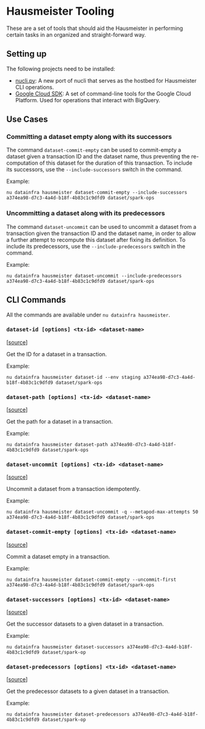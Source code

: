 # Hausmeister Tooling #

These are a set of tools that should aid the Hausmeister in performing certain tasks in an organized and straight-forward way.

## Setting up ##

The following projects need to be installed:

  * [nucli.py](https://github.com/nubank/nucli.py): A new port of nucli that serves as the hostbed for Hausmeister CLI operations.
  * [Google Cloud SDK](https://cloud.google.com/sdk): A set of command-line tools for the Google Cloud Platform. Used for operations that interact with BigQuery.

## Use Cases ##
### Committing a dataset empty along with its successors ###
The command `dataset-commit-empty` can be used to commit-empty a dataset given a transaction ID and the 
dataset name, thus preventing the re-computation of this dataset for the duration of this transaction. To include 
its successors, use the `--include-successors` switch in the command.

Example:
```
nu datainfra hausmeister dataset-commit-empty --include-successors a374ea98-d7c3-4a4d-b18f-4b83c1c9dfd9 dataset/spark-ops
```

### Uncommitting a dataset along with its predecessors ###
The command `dataset-uncommit` can be used to uncommit a dataset from a transaction given the transaction ID and the
dataset name, in order to allow a further attempt to recompute this dataset after fixing its definition. To include
its predecessors, use the `--include-predecessors` switch in the command.

Example:
```
nu datainfra hausmeister dataset-uncommit --include-predecessors a374ea98-d7c3-4a4d-b18f-4b83c1c9dfd9 dataset/spark-ops
```

## CLI Commands ##

All the commands are available under `nu datainfra hausmeister`.

### `dataset-id [options] <tx-id> <dataset-name>` ##

[[source](https://github.com/nubank/nucli.py/blob/master/src/nucli/datainfra/hausmeister/dataset_id.p)]

Get the ID for a dataset in a transaction.

Example:
```
nu datainfra hausmeister dataset-id --env staging a374ea98-d7c3-4a4d-b18f-4b83c1c9dfd9 dataset/spark-ops
```

### `dataset-path [options] <tx-id> <dataset-name>` ###
[[source](https://github.com/nubank/nucli.py/blob/master/src/nucli/datainfra/hausmeister/dataset_path.py)]

Get the path for a dataset in a transaction.

Example:
```
nu datainfra hausmeister dataset-path a374ea98-d7c3-4a4d-b18f-4b83c1c9dfd9 dataset/spark-ops
```

### `dataset-uncommit [options] <tx-id> <dataset-name>` ###
[[source](https://github.com/nubank/nucli.py/blob/master/src/nucli/datainfra/hausmeister/dataset_uncommit.py)]

Uncommit a dataset from a transaction idempotently.

Example:
```
nu datainfra hausmeister dataset-uncommit -q --metapod-max-attempts 50 a374ea98-d7c3-4a4d-b18f-4b83c1c9dfd9 dataset/spark-ops
```

### `dataset-commit-empty [options] <tx-id> <dataset-name>` ###
[[source](https://github.com/nubank/nucli.py/blob/master/src/nucli/datainfra/hausmeister/dataset_commit_empty.py)]

Commit a dataset empty in a transaction.

Example:
```
nu datainfra hausmeister dataset-commit-empty --uncommit-first a374ea98-d7c3-4a4d-b18f-4b83c1c9dfd9 dataset/spark-ops
```

### `dataset-successors [options] <tx-id> <dataset-name>` ###
[[source](https://github.com/nubank/nucli.py/blob/master/src/nucli/datainfra/hausmeister/dataset_successors.py)]

Get the successor datasets to a given dataset in a transaction.

Example:
```
nu datainfra hausmeister dataset-successors a374ea98-d7c3-4a4d-b18f-4b83c1c9dfd9 dataset/spark-op
```

### `dataset-predecessors [options] <tx-id> <dataset-name>` ###
[[source](https://github.com/nubank/nucli.py/blob/master/src/nucli/datainfra/hausmeister/dataset_successors.py)]

Get the predecessor datasets to a given dataset in a transaction.

Example:
```
nu datainfra hausmeister dataset-predecessors a374ea98-d7c3-4a4d-b18f-4b83c1c9dfd9 dataset/spark-op
```

